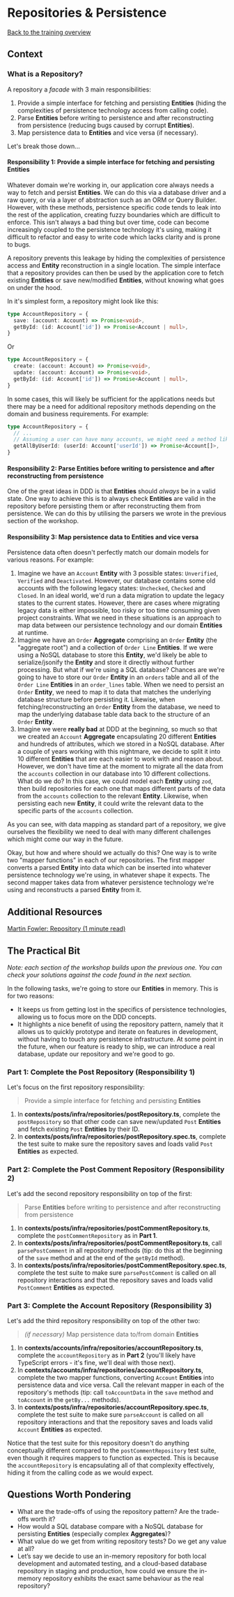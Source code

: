 # Repositories & Persistence

[Back to the training overview](https://github.com/PensionBee/ddd-workshop#ddd-workshop-overview)

## Context

### What is a Repository?

A repository a *facade* with 3 main responsibilities:

1. Provide a simple interface for fetching and persisting **Entities** (hiding the complexities of persistence technology access from calling code).
2. Parse **Entities** before writing to persistence and after reconstructing from persistence (reducing bugs caused by corrupt **Entities**).
3. Map persistence data to **Entities** and vice versa (if necessary).

Let's break those down...

#### Responsibility 1: Provide a simple interface for fetching and persisting **Entities**

Whatever domain we're working in, our application core always needs a way to fetch and persist **Entities**. We can do this via a database driver and a raw query, or via a layer of abstraction such as an ORM or Query Builder. However, with these methods, persistence specific code tends to leak into the rest of the application, creating fuzzy boundaries which are difficult to enforce. This isn't always a bad thing but over time, code can become increasingly coupled to the persistence technology it's using, making it difficult to refactor and easy to write  code which lacks clarity and is prone to bugs.

A repository prevents this leakage by hiding the complexities of persistence access and **Entity** reconstruction in a single location. The simple interface that a repository provides can then be used by the application core to fetch existing **Entities** or save new/modified **Entities**, without knowing what goes on under the hood.

In it's simplest form, a repository might look like this:

```ts
type AccountRepository = {
  save: (account: Account) => Promise<void>,
  getById: (id: Account['id']) => Promise<Account | null>,
}
```

Or

```ts
type AccountRepository = {
  create: (account: Account) => Promise<void>,
  update: (account: Account) => Promise<void>,
  getById: (id: Account['id']) => Promise<Account | null>,
}
```

In some cases, this will likely be sufficient for the applications needs but there may be a need for additional repository methods depending on the domain and business requirements. For example:

```ts
type AccountRepository = {
  // ...
  // Assuming a user can have many accounts, we might need a method like this...
  getAllByUserId: (userId: Account['userId']) => Promise<Account[]>,
}
```

#### Responsibility 2: Parse **Entities** before writing to persistence and after reconstructing from persistence

One of the great ideas in DDD is that **Entities** should *always* be in a valid state. One way to achieve this is to always check **Entities** are valid in the repository before persisting them or after reconstructing them from persistence. We can do this by utilising the parsers we wrote in the previous section of the workshop.

#### Responsibility 3: Map persistence data to **Entities** and vice versa

Persistence data often doesn't perfectly match our domain models for various reasons. For example:

1. Imagine we have an `Account` **Entity** with 3 possible states: `Unverified`, `Verified` and `Deactivated`. However, our database contains some old accounts with the following legacy states: `Unchecked`, `Checked` and `Closed`. In an ideal world, we'd run a data migration to update the legacy states to the current states. However, there are cases where migrating legacy data is either impossible, too risky or too time consuming given project constraints. What we need in these situations is an approach to map data between our persistence technology and our domain **Entities** at runtime.
2. Imagine we have an `Order` **Aggregate** comprising an `Order` **Entity** (the "aggregate root") and a collection of `Order Line` **Entities**. If we were using a NoSQL database to store this **Entity**, we'd likely be able to serialize/jsonify the **Entity** and store it directly without further processing. But what if we're using a SQL database? Chances are we're going to have to store our `Order` **Entity** in an `orders` table and all of the `Order Line` **Entities** in an `order_lines` table. When we need to persist an `Order` **Entity**, we need to map it to data that matches the underlying database structure before persisting it. Likewise, when fetching/reconstructing an `Order` **Entity** from the database, we need to map the underlying database table data back to the structure of an `Order` **Entity**.
3. Imagine we were **really bad** at DDD at the beginning, so much so that we created an `Account` **Aggregate** encapsulating 20 different **Entities** and hundreds of attributes, which we stored in a NoSQL database. After a couple of years working with this nightmare, we decide to split it into 10 different **Entities** that are each easier to work with and reason about. However, we don't have time at the moment to migrate all the data from the `accounts` collection in our database into 10 different collections. What do we do? In this case, we could model each **Entity** using `zod`, then build repositories for each one that maps different parts of the data from the `accounts` collection to the relevant **Entity**. Likewise, when persisting each new **Entity**, it could write the relevant data to the specific parts of the `accounts`  collection.

As you can see, with data mapping as standard part of a repository, we give ourselves the flexibility we need to deal with many different challenges which might come our way in the future.

Okay, but how and where should we actually do this? One way is to write two "mapper functions" in each of our repositories. The first mapper converts a parsed **Entity** into data which can be inserted into whatever persistence technology we're using, in whatever shape it expects. The second mapper takes data from whatever persistence technology we're using and reconstructs a parsed **Entity** from it.

## Additional Resources

[Martin Fowler: Repository (1 minute read)](https://martinfowler.com/eaaCatalog/repository.html)

## The Practical Bit

*Note: each section of the workshop builds upon the previous one. You can check your solutions against the code found in the next section.*

In the following tasks, we're going to store our **Entities** in memory. This is for two reasons:

- It keeps us from getting lost in the specifics of persistence technologies, allowing us to focus more on the DDD concepts.
- It highlights a nice benefit of using the repository pattern, namely that it allows us to quickly prototype and iterate on features in development, without having to touch any persistence infrastructure. At some point in the future, when our feature is ready to ship, we can introduce a real database, update our repository and we're good to go.

### Part 1: Complete the Post Repository (Responsibility 1)

Let's focus on the first repository responsibility:

> Provide a simple interface for fetching and persisting **Entities**

1. In **contexts/posts/infra/repositories/postRepository.ts**, complete the `postRepository` so that other code can save new/updated `Post` **Entities** and fetch existing `Post` **Entities** by their ID.
2. In **contexts/posts/infra/repositories/postRepository.spec.ts**, complete the test suite to make sure the repository saves and loads valid `Post` **Entities** as expected.

### Part 2: Complete the Post Comment Repository (Responsibility 2)

Let's add the second repository responsibility on top of the first:

> Parse **Entities** before writing to persistence and after reconstructing from persistence

1. In **contexts/posts/infra/repositories/postCommentRepository.ts**, complete the `postCommentRepository` as in **Part 1**.
2. In **contexts/posts/infra/repositories/postCommentRepository.ts**, call `parsePostComment` in all repository methods (tip: do this at the beginning of the `save` method and at the end of the `getById` method).
3. In **contexts/posts/infra/repositories/postCommentRepository.spec.ts**, complete the test suite to make sure `parsePostComment` is called on all repository interactions and that the repository saves and loads valid `PostComment` **Entities** as expected.

### Part 3: Complete the Account Repository (Responsibility 3)

Let's add the third repository responsibility on top of the other two:

> *(if necessary)* Map persistence data to/from domain **Entities**

1. In **contexts/accounts/infra/repositories/accountRepository.ts**, complete the `accountRepository` as in **Part 2** (you'll likely have TypeScript errors - it's fine, we'll deal with those next).
2. In **contexts/accounts/infra/repositories/accountRepository.ts**, complete the two mapper functions, converting `Account` **Entities** into persistence data and vice versa. Call the relevant mapper in each of the repository's methods (tip: call `toAccountData` in the `save` method and `toAccount` in the `getBy...` methods).
3. In **contexts/posts/infra/repositories/accountRepository.spec.ts**, complete the test suite to make sure `parseAccount` is called on all repository interactions and that the repository saves and loads valid `Account` **Entities** as expected.

Notice that the test suite for this repository doesn't do anything conceptually different compared to the `postCommentRepository` test suite, even though it requires mappers to function as expected. This is because the `accountRepository` is encapsulating all of that complexity effectively, hiding it from the calling code as we would expect. 

## Questions Worth Pondering

- What are the trade-offs of using the repository pattern? Are the trade-offs worth it?
- How would a SQL database compare with a NoSQL database for persisting **Entities** (especially complex **Aggregates**)?
- What value do we get from writing repository tests? Do we get any value at all?
- Let’s say we decide to use an in-memory repository for both local development and automated testing, and a cloud-based database repository in staging and production, how could we ensure the in-memory repository exhibits the exact same behaviour as the real repository?
